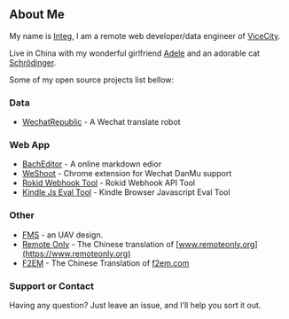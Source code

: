 ## About Me

My name is [Integ](https://github.com/Integ), I am a remote web developer/data engineer of [ViceCity](http://vice.city).

Live in China with my wonderful girlfriend [Adele](https://adede.ml) and an adorable cat [Schrödinger](https://photos.app.goo.gl/PA9k623hd6V7oSvd7).

Some of my open source projects list bellow:

### Data

- [WechatRepublic](https://github.com/ChillingEffect/wechat-republic) - A Wechat translate robot

### Web App

- [BachEditor](https://integ.ml/BachEditor) - A online markdown edior
- [WeShoot](https://github.com/Integ/WeShoot) - Chrome extension for Wechat DanMu support
- [Rokid Webhook Tool](https://integ.ml/rokid) - Rokid Webhook API Tool
- [Kindle Js Eval Tool](https://integ.ml/kindle) - Kindle Browser Javascript Eval Tool

### Other

- [FMS](https://github.com/integ/FMS) - an UAV design.
- [Remote Only](https://integ.ml/remoteonly) - The Chinese translation of [www.remoteonly.org](https://www.remoteonly.org)
- [F2EM](https://integ.ml/f2em) - The Chinese Translation of [f2em.com](https://f2em.com)

### Support or Contact

Having any question? Just leave an issue, and I’ll help you sort it out.
